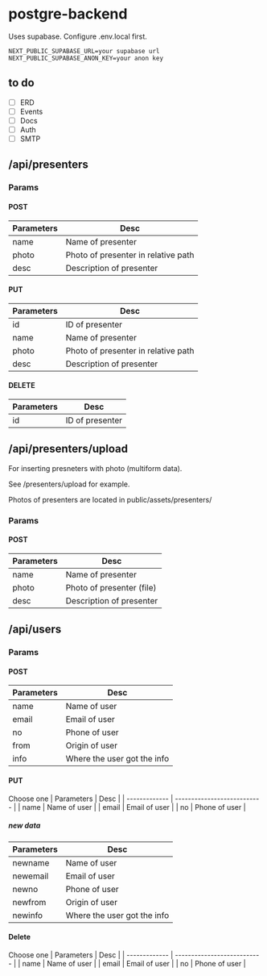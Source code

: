 # postgre-backend
Uses supabase. Configure .env.local first.
```
NEXT_PUBLIC_SUPABASE_URL=your supabase url
NEXT_PUBLIC_SUPABASE_ANON_KEY=your anon key
```
## to do
- [ ] ERD
- [ ] Events
- [ ] Docs
- [ ] Auth
- [ ] SMTP
## /api/presenters
### Params
#### POST
| Parameters    | Desc                                |
| ------------- | ----------------------------------- |
| name          | Name of presenter                   |
| photo         | Photo of presenter in relative path |
| desc          | Description of presenter            |
#### PUT
| Parameters    | Desc                                |
| ------------- | ----------------------------------- |
| id            | ID of presenter                     |
| name          | Name of presenter                   |
| photo         | Photo of presenter in relative path |
| desc          | Description of presenter            |
#### DELETE
| Parameters    | Desc                                |
| ------------- | ----------------------------------- |
| id            | ID of presenter                     |
## /api/presenters/upload
For inserting presneters with photo (multiform data).

 See /presenters/upload for example.
 
 Photos of presenters are located in public/assets/presenters/
### Params
#### POST
| Parameters    | Desc                      |
| ------------- | ------------------------- |
| name          | Name of presenter         |
| photo         | Photo of presenter (file) |
| desc          | Description of presenter  |
## /api/users
### Params
#### POST
| Parameters    | Desc                        |
| ------------- | --------------------------- |
| name          | Name of user                |
| email         | Email of user               |
| no            | Phone of user               |
| from          | Origin of user              |
| info          | Where the user got the info |
#### PUT
Choose one
| Parameters    | Desc                        |
| ------------- | --------------------------- |
| name          | Name of user                |
| email         | Email of user               |
| no            | Phone of user               |
##### new data
| Parameters       | Desc                        |
| -------------    | --------------------------- |
| newname          | Name of user                |
| newemail         | Email of user               |
| newno            | Phone of user               |
| newfrom          | Origin of user              |
| newinfo          | Where the user got the info |
#### Delete
Choose one
| Parameters    | Desc                        |
| ------------- | --------------------------- |
| name          | Name of user                |
| email         | Email of user               |
| no            | Phone of user               |